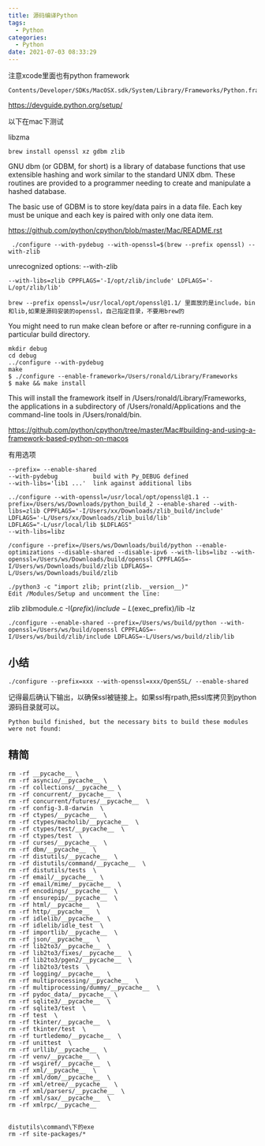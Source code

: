 ```yaml
---
title: 源码编译Python
tags:
  - Python
categories:
  - Python
date: 2021-07-03 08:33:29
---
```


注意xcode里面也有python framework

```
Contents/Developer/SDKs/MacOSX.sdk/System/Library/Frameworks/Python.framework
```

https://devguide.python.org/setup/

以下在mac下测试

libzma

```
brew install openssl xz gdbm zlib
```


GNU dbm (or GDBM, for short) is a library of database functions that use extensible hashing and work similar to the standard UNIX dbm. These routines are provided to a programmer needing to create and manipulate a hashed database.

The basic use of GDBM is to store key/data pairs in a data file. Each key must be unique and each key is paired with only one data item.


https://github.com/python/cpython/blob/master/Mac/README.rst

```
 ./configure --with-pydebug --with-openssl=$(brew --prefix openssl) --with-zlib
```

unrecognized options: --with-zlib

```
--with-libs=zlib CPPFLAGS='-I/opt/zlib/include' LDFLAGS='-L/opt/zlib/lib'
```



```
brew --prefix openssl=/usr/local/opt/openssl@1.1/ 里面放的是include，bin和lib,如果是源码安装的openssl，自己指定目录，不要用brew的
```

You might need to run make clean before or after re-running configure in a particular build directory.

```
mkdir debug
cd debug
../configure --with-pydebug
make
$ ./configure --enable-framework=/Users/ronald/Library/Frameworks
$ make && make install
```


This will install the framework itself in /Users/ronald/Library/Frameworks, the applications in a subdirectory of /Users/ronald/Applications and the command-line tools in /Users/ronald/bin.


https://github.com/python/cpython/tree/master/Mac#building-and-using-a-framework-based-python-on-macos

有用选项

```
--prefix= --enable-shared 
--with-pydebug          build with Py_DEBUG defined
--with-libs='lib1 ...'  link against additional libs

../configure --with-openssl=/usr/local/opt/openssl@1.1 --prefix=/Users/ws/Downloads/python_build_2 --enable-shared --with-libs=zlib CPPFLAGS='-I/Users/xx/Downloads/zlib_build/include' LDFLAGS='-L/Users/xx/Downloads/zlib_build/lib'
LDFLAGS="-L/usr/local/lib $LDFLAGS"
--with-libs=libz 
```



```
/configure --prefix=/Users/ws/Downloads/build/python --enable-optimizations --disable-shared --disable-ipv6 --with-libs=libz --with-openssl=/Users/ws/Downloads/build/openssl CPPFLAGS=-I/Users/ws/Downloads/build/zlib LDFLAGS=-L/Users/ws/Downloads/build/zlib

./python3 -c "import zlib; print(zlib.__version__)"
Edit /Modules/Setup and uncomment the line:
```

zlib zlibmodule.c -I$(prefix)/include -L$(exec_prefix)/lib -lz

```
./configure --enable-shared --prefix=/Users/ws/build/python --with-openssl=/Users/ws/build/openssl CPPFLAGS=-I/Users/ws/build/zlib/include LDFLAGS=-L/Users/ws/build/zlib/lib
```

## 小结

```
./configure --prefix=xxx --with-openssl=xxx/OpenSSL/ --enable-shared 
```

记得最后确认下输出，以确保ssl被链接上。如果ssl有rpath,把ssl库拷贝到python源码目录就可以。

```
Python build finished, but the necessary bits to build these modules were not found:
```

## 精简

```
rm -rf __pycache__ \
rm -rf asyncio/__pycache__ \
rm -rf collections/__pycache__ \
rm -rf concurrent/__pycache__  \
rm -rf concurrent/futures/__pycache__  \
rm -rf config-3.8-darwin  \
rm -rf ctypes/__pycache__  \
rm -rf ctypes/macholib/__pycache__  \
rm -rf ctypes/test/__pycache__  \
rm -rf ctypes/test  \
rm -rf curses/__pycache__  \
rm -rf dbm/__pycache__  \
rm -rf distutils/__pycache__  \
rm -rf distutils/command/__pycache__  \
rm -rf distutils/tests  \
rm -rf email/__pycache__  \
rm -rf email/mime/__pycache__  \
rm -rf encodings/__pycache__  \
rm -rf ensurepip/__pycache__  \
rm -rf html/__pycache__  \
rm -rf http/__pycache__  \
rm -rf idlelib/__pycache__  \
rm -rf idlelib/idle_test  \
rm -rf importlib/__pycache__  \
rm -rf json/__pycache__  \
rm -rf lib2to3/__pycache__  \
rm -rf lib2to3/fixes/__pycache__  \
rm -rf lib2to3/pgen2/__pycache__  \
rm -rf lib2to3/tests  \
rm -rf logging/__pycache__  \
rm -rf multiprocessing/__pycache__  \
rm -rf multiprocessing/dummy/__pycache__  \
rm -rf pydoc_data/__pycache__ \
rm -rf sqlite3/__pycache__  \
rm -rf sqlite3/test  \
rm -rf test  \
rm -rf tkinter/__pycache__  \
rm -rf tkinter/test  \
rm -rf turtledemo/__pycache__  \
rm -rf unittest  \
rm -rf urllib/__pycache__  \
rm -rf venv/__pycache__  \
rm -rf wsgiref/__pycache__  \
rm -rf xml/__pycache__  \
rm -rf xml/dom/__pycache__  \
rm -rf xml/etree/__pycache__  \
rm -rf xml/parsers/__pycache__  \
rm -rf xml/sax/__pycache__  \
rm -rf xmlrpc/__pycache__ 


distutils\command\下的exe
rm -rf site-packages/*
```
